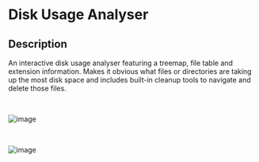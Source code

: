# Disk Usage Analyser

## Description

An interactive disk usage analyser featuring a treemap, file table and extension information. Makes it obvious what files or directories are taking up the most disk space and includes built-in cleanup tools to navigate and delete those files.

<br/>

![image](https://github.com/user-attachments/assets/05d18fe2-7a52-400d-9043-84fe29559380)

<br/>

![image](https://github.com/user-attachments/assets/007fb228-545d-48e9-b32a-fd44acf4e104)
